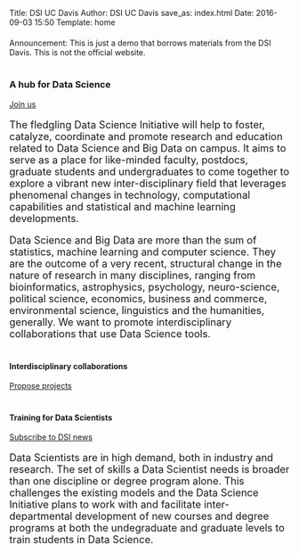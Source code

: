 Title: DSI UC Davis 
Author: DSI UC Davis
save_as: index.html
Date: 2016-09-03 15:50
Template: home
<!-- using /theme/template/home.html as template for banner -->
<div class="alert alert-info" role="alert" style='margin-top:20px' >
  Announcement: This is just a demo that borrows materials from the DSI Davis.
  This is not the official website.
</div>


<div class="row jumbotron">
  <div class="col-sm-6 text-center">
    <h1><span class="glyphicon glyphicon-home"></span></h1>
		<h3> A hub for Data Science</h3>
		<a href="https://docs.google.com/forms/d/e/1FAIpQLSdCT72MtNyEcTcbOP7bj76tkPw85H9Co1R_WxYKZu67gxzb7Q/viewform"
		 class="btn btn-primary btn-md" role="button" target="_blank">
			Join us
		</a>
	</div>
  <div class="col-sm-6">
    <p style='font-size:18px'>
    The fledgling Data Science Initiative will help to foster, catalyze, coordinate and promote
    research and education related to Data Science and Big Data on campus.
    It aims to serve as a place for like-minded faculty, postdocs, graduate students
    and undergraduates to come together to explore a vibrant new inter-disciplinary field
    that leverages phenomenal changes in technology, computational capabilities
    and statistical and machine learning developments.
    </p>
  </div>
</div>

<div class="row jumbotron">
  <div class="col-sm-6 ">
  	<p style='font-size:18px'>
    Data Science and Big Data are more than the sum of
    statistics, machine learning and computer science.
    They are the outcome of a very recent, structural change in the nature of research in many
    disciplines, ranging from bioinformatics, astrophysics, psychology, neuro-science, political
    science, economics, business and commerce, environmental science, linguistics and
    the humanities, generally. We want to promote interdisciplinary
		collaborations that use Data Science tools.
   </p>
  </div>
  <div class="col-sm-6 text-center">
    <h1><span class="glyphicon glyphicon-random"></span></h1>
		<h4> Interdisciplinary collaborations </h4>
		<a href="pages/main/Collaboration.html"
		 class="btn btn-primary btn-md" role="button" >
			Propose projects
		</a>
	</div>
</div>
<div class="row jumbotron">
  <div class="col-sm-6 text-center">
    <h1><span class="glyphicon glyphicon-education"></span></h1>
		<h4> Training for Data Scientists </h4>
		 <a href="pages/main/Signup.html"
		  class="btn btn-primary btn-md" role="button" >
		 	Subscribe to DSI news
		 </a>
	</div>
  <div class="col-sm-6">
     <p style='font-size:18px'> Data Scientists are in high demand, both in industry and research.  The set of skills a Data
     Scientist needs is broader than one discipline or degree program alone. This challenges the
     existing models and the Data Science Initiative plans to work with and facilitate inter-departmental
     development of new courses and degree programs at both the undegraduate and graduate levels to train
     students in Data Science.
     </p>
  </div>
</div>



